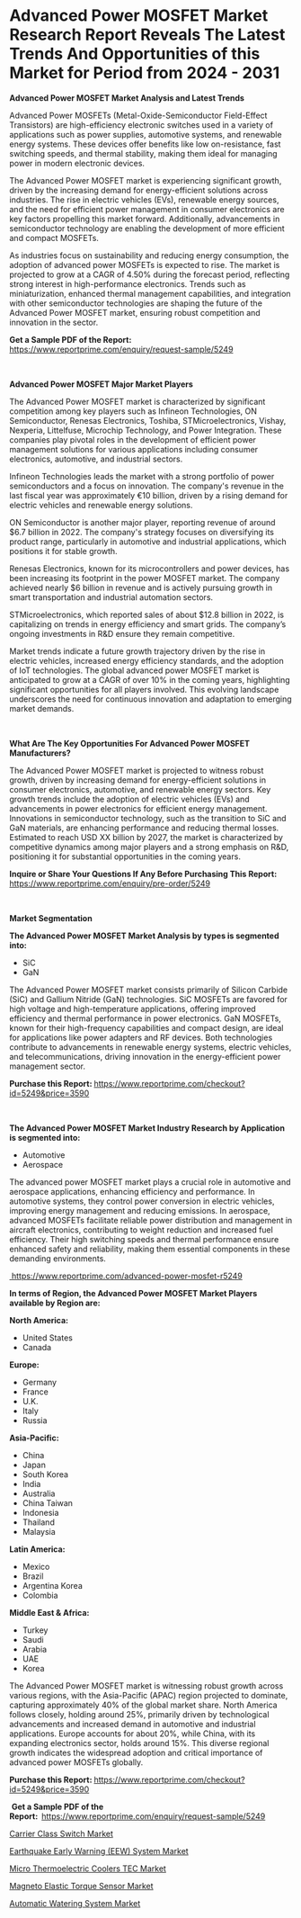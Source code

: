 <p><h1>Advanced Power MOSFET Market Research Report Reveals The Latest Trends And Opportunities of this Market for Period from 2024 - 2031</h1></p><p><strong>Advanced Power MOSFET Market Analysis and Latest Trends</strong></p>
<p><p>Advanced Power MOSFETs (Metal-Oxide-Semiconductor Field-Effect Transistors) are high-efficiency electronic switches used in a variety of applications such as power supplies, automotive systems, and renewable energy systems. These devices offer benefits like low on-resistance, fast switching speeds, and thermal stability, making them ideal for managing power in modern electronic devices.</p><p>The Advanced Power MOSFET market is experiencing significant growth, driven by the increasing demand for energy-efficient solutions across industries. The rise in electric vehicles (EVs), renewable energy sources, and the need for efficient power management in consumer electronics are key factors propelling this market forward. Additionally, advancements in semiconductor technology are enabling the development of more efficient and compact MOSFETs.</p><p>As industries focus on sustainability and reducing energy consumption, the adoption of advanced power MOSFETs is expected to rise. The market is projected to grow at a CAGR of 4.50% during the forecast period, reflecting strong interest in high-performance electronics. Trends such as miniaturization, enhanced thermal management capabilities, and integration with other semiconductor technologies are shaping the future of the Advanced Power MOSFET market, ensuring robust competition and innovation in the sector.</p></p>
<p><strong>Get a Sample PDF of the Report:&nbsp;</strong> <a href="https://www.reportprime.com/enquiry/request-sample/5249">https://www.reportprime.com/enquiry/request-sample/5249</a></p>
<p>&nbsp;</p>
<p><strong>Advanced Power MOSFET Major Market Players</strong></p>
<p><p>The Advanced Power MOSFET market is characterized by significant competition among key players such as Infineon Technologies, ON Semiconductor, Renesas Electronics, Toshiba, STMicroelectronics, Vishay, Nexperia, Littelfuse, Microchip Technology, and Power Integration. These companies play pivotal roles in the development of efficient power management solutions for various applications including consumer electronics, automotive, and industrial sectors.</p><p>Infineon Technologies leads the market with a strong portfolio of power semiconductors and a focus on innovation. The company's revenue in the last fiscal year was approximately €10 billion, driven by a rising demand for electric vehicles and renewable energy solutions.</p><p>ON Semiconductor is another major player, reporting revenue of around $6.7 billion in 2022. The company's strategy focuses on diversifying its product range, particularly in automotive and industrial applications, which positions it for stable growth.</p><p>Renesas Electronics, known for its microcontrollers and power devices, has been increasing its footprint in the power MOSFET market. The company achieved nearly $6 billion in revenue and is actively pursuing growth in smart transportation and industrial automation sectors.</p><p>STMicroelectronics, which reported sales of about $12.8 billion in 2022, is capitalizing on trends in energy efficiency and smart grids. The company’s ongoing investments in R&D ensure they remain competitive.</p><p>Market trends indicate a future growth trajectory driven by the rise in electric vehicles, increased energy efficiency standards, and the adoption of IoT technologies. The global advanced power MOSFET market is anticipated to grow at a CAGR of over 10% in the coming years, highlighting significant opportunities for all players involved. This evolving landscape underscores the need for continuous innovation and adaptation to emerging market demands.</p></p>
<p>&nbsp;</p>
<p><strong>What Are The Key Opportunities For Advanced Power MOSFET Manufacturers?</strong></p>
<p><p>The Advanced Power MOSFET market is projected to witness robust growth, driven by increasing demand for energy-efficient solutions in consumer electronics, automotive, and renewable energy sectors. Key growth trends include the adoption of electric vehicles (EVs) and advancements in power electronics for efficient energy management. Innovations in semiconductor technology, such as the transition to SiC and GaN materials, are enhancing performance and reducing thermal losses. Estimated to reach USD XX billion by 2027, the market is characterized by competitive dynamics among major players and a strong emphasis on R&D, positioning it for substantial opportunities in the coming years.</p></p>
<p><strong>Inquire or Share Your Questions If Any Before Purchasing This Report:</strong> <a href="https://www.reportprime.com/enquiry/pre-order/5249">https://www.reportprime.com/enquiry/pre-order/5249</a></p>
<p>&nbsp;</p>
<p><strong>Market Segmentation</strong></p>
<p><strong>The Advanced Power MOSFET Market Analysis by types is segmented into:</strong></p>
<p><ul><li>SiC</li><li>GaN</li></ul></p>
<p><p>The Advanced Power MOSFET market consists primarily of Silicon Carbide (SiC) and Gallium Nitride (GaN) technologies. SiC MOSFETs are favored for high voltage and high-temperature applications, offering improved efficiency and thermal performance in power electronics. GaN MOSFETs, known for their high-frequency capabilities and compact design, are ideal for applications like power adapters and RF devices. Both technologies contribute to advancements in renewable energy systems, electric vehicles, and telecommunications, driving innovation in the energy-efficient power management sector.</p></p>
<p><strong>Purchase this Report:&nbsp;</strong><a href="https://www.reportprime.com/checkout?id=5249&price=3590">https://www.reportprime.com/checkout?id=5249&price=3590</a></p>
<p>&nbsp;</p>
<p><strong>The Advanced Power MOSFET Market Industry Research by Application is segmented into:</strong></p>
<p><ul><li>Automotive</li><li>Aerospace</li></ul></p>
<p><p>The advanced power MOSFET market plays a crucial role in automotive and aerospace applications, enhancing efficiency and performance. In automotive systems, they control power conversion in electric vehicles, improving energy management and reducing emissions. In aerospace, advanced MOSFETs facilitate reliable power distribution and management in aircraft electronics, contributing to weight reduction and increased fuel efficiency. Their high switching speeds and thermal performance ensure enhanced safety and reliability, making them essential components in these demanding environments.</p></p>
<p><a href="https://www.reportprime.com/advanced-power-mosfet-r5249">&nbsp;https://www.reportprime.com/advanced-power-mosfet-r5249</a></p>
<p><strong>In terms of Region, the Advanced Power MOSFET Market Players available by Region are:</strong></p>
<p>
    <p> <strong> North America: </strong>
        <ul>
            <li>United States</li>
            <li>Canada</li>
        </ul>
        </p> 
    <p> <strong> Europe: </strong>
        <ul>
            <li>Germany</li>
            <li>France</li>
            <li>U.K.</li>
            <li>Italy</li>
            <li>Russia</li>
        </ul>
        </p> 
    <p> <strong> Asia-Pacific: </strong>
        <ul>
            <li>China</li>
            <li>Japan</li>
            <li>South Korea</li>
            <li>India</li>
            <li>Australia</li>
            <li>China Taiwan</li>
            <li>Indonesia</li>
            <li>Thailand</li>
            <li>Malaysia</li>
        </ul>
        </p> 
    <p> <strong> Latin America: </strong>
        <ul>
            <li>Mexico</li>
            <li>Brazil</li>
            <li>Argentina Korea</li>
            <li>Colombia</li>
        </ul>
        </p> 
    <p> <strong> Middle East & Africa: </strong>
        <ul>
            <li>Turkey</li>
            <li>Saudi</li>
            <li>Arabia</li>
            <li>UAE</li>
            <li>Korea</li>
        </ul>
    </p>
    </p>
<p><p>The Advanced Power MOSFET market is witnessing robust growth across various regions, with the Asia-Pacific (APAC) region projected to dominate, capturing approximately 40% of the global market share. North America follows closely, holding around 25%, primarily driven by technological advancements and increased demand in automotive and industrial applications. Europe accounts for about 20%, while China, with its expanding electronics sector, holds around 15%. This diverse regional growth indicates the widespread adoption and critical importance of advanced power MOSFETs globally.</p></p>
<p><strong>Purchase this Report: </strong><a href="https://www.reportprime.com/checkout?id=5249&price=3590">https://www.reportprime.com/checkout?id=5249&price=3590</a></p>
<p>&nbsp;<strong>Get a Sample PDF of the Report:&nbsp;&nbsp;</strong><a href="https://www.reportprime.com/enquiry/request-sample/5249">https://www.reportprime.com/enquiry/request-sample/5249</a></p>
<p><strong></strong></p>
<p><p><a href="https://www.linkedin.com/pulse/what-growth-drivers-carrier-class-switch-market-comprehensive-b4gee?trackingId=frpp%2BAWMTwyVwgNxqo%2BG5Q%3D%3D">Carrier Class Switch Market</a></p><p><a href="https://issuu.com/reportprime-2/docs/earthquake-early-warning-eew-system_3aeb65ee681a7c">Earthquake Early Warning (EEW) System Market</a></p><p><a href="https://github.com/provorikovar/Market-Research-Report-List-6/blob/main/micro-thermoelectric-coolers-tec-market.md">Micro Thermoelectric Coolers TEC Market</a></p><p><a href="https://github.com/angelajermaine/Market-Research-Report-List-5/blob/main/magneto-elastic-torque-sensor-market.md">Magneto Elastic Torque Sensor Market</a></p><p><a href="https://www.linkedin.com/pulse/emerging-trends-automatic-watering-system-market-global-outlook-future-3qwie?trackingId=u4OBGPBaQIyMOxU%2B39EfvA%3D%3D">Automatic Watering System Market</a></p></p>